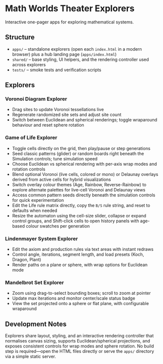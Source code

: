 # Math Worlds Theater Explorers

Interactive one-pager apps for exploring mathematical systems.

## Structure

- `apps/` – standalone explorers (open each `index.html` in a modern browser) plus a hub landing page (`apps/index.html`)
- `shared/` – base styling, UI helpers, and the rendering controller used across explorers
- `tests/` – smoke tests and verification scripts

## Explorers

### Voronoi Diagram Explorer
- Drag sites to update Voronoi tessellations live
- Regenerate randomized site sets and adjust site count
- Switch between Euclidean and spherical renderings; toggle wraparound behaviour and reset sphere rotation

### Game of Life Explorer
- Toggle cells directly on the grid, then play/pause or step generations
- Seed classic patterns (glider) or random boards right beneath the Simulation controls; tune simulation speed
- Choose Euclidean vs spherical rendering with per-axis wrap modes and rotation controls
- Blend optional Voronoi (live cells, colored or mono) or Delaunay overlays derived from active cells for hybrid visualizations
- Switch overlay colour themes (Age, Rainbow, Reverse-Rainbow) to explore alternate palettes for live-cell Voronoi and Delaunay views
- Access common pattern seeds directly beneath the simulation controls for quick experimentation
- Edit the Life rule matrix directly, copy the `B/S` rule string, and reset to defaults when needed
- Resize the automaton using the cell-size slider, collapse or expand control groups, and Shift-click cells to open history panels with age-based colour swatches per generation

### Lindenmayer System Explorer
- Edit the axiom and production rules via text areas with instant redraws
- Control angle, iterations, segment length, and load presets (Koch, Dragon, Plant)
- Render paths on a plane or sphere, with wrap options for Euclidean mode

### Mandelbrot Set Explorer
- Zoom using drag-to-select bounding boxes; scroll to zoom at pointer
- Update max iterations and monitor center/scale status badge
- View the set projected onto a sphere or flat plane, with configurable wraparound

## Development Notes

Explorers share layout, styling, and an interactive rendering controller that normalises canvas sizing, supports Euclidean/spherical projections, and exposes consistent controls for wrap modes and sphere rotation. No build step is required—open the HTML files directly or serve the `apps/` directory via a simple static server.

